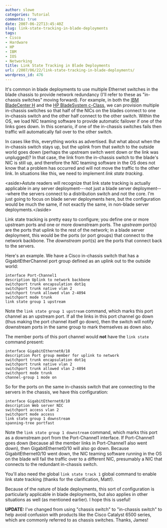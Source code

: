 ```yaml
---
author: slowe
categories: Tutorial
comments: true
date: 2007-06-22T13:45:40Z
slug: link-state-tracking-in-blade-deployments
tags:
- Cisco
- Hardware
- HP
- IBM
- IOS
- Networking
title: Link State Tracking in Blade Deployments
url: /2007/06/22/link-state-tracking-in-blade-deployments/
wordpress_id: 476
---
```


It's common in blade deployments to use multiple Ethernet switches in the blade chassis to provide network redundancy (I'll refer to these as "in-chassis switches" moving forward). For example, in both the [IBM BladeCenter H](http://www-03.ibm.com/systems/bladecenter/bladeh/) and the [HP BladeSystem c-Class](http://h18004.www1.hp.com/products/blades/components/c-class-components.html), we can provision multiple in-chassis switches so that half of the NICs on the blades connect to one in-chassis switch and the other half connect to the other switch. Within the OS, we load NIC teaming software to provide automatic failover if one of the links goes down. In this scenario, if one of the in-chassis switches fails then traffic will automatically fail over to the other switch.

In cases like this, everything works as advertised. But what about when the in-chassis switch stays up, but the uplink from that switch to the outside world goes down (perhaps the upstream switch went down or the link was unplugged)? In that case, the link from the in-chassis switch to the blade's NIC is still up, and therefore the NIC teaming software in the OS does not know that a problem has occurred and will not move the traffic to the other link. In situations like this, we need to implement _link state tracking_.

&lt;aside&gt;Astute readers will recognize that link state tracking is actually applicable in any server deployment---not just a blade server deployment---where the servers connect to a distribution switch and not the core. I'm just going to focus on blade server deployments here, but the configuration would be much the same, if not exactly the same, in non-blade server deployments.&lt;/aside&gt;

Link state tracking is pretty easy to configure; you define one or more upstream ports and one or more downstream ports. The _upstream_ port(s) are the ports that uplink to the rest of the network; in a blade server deployment, this would be the ports (or port groups) that connect to the network backbone. The _downstream_ port(s) are the ports that connect back to the servers.

Here's an example. We have a Cisco in-chassis switch that has a GigabitEtherChannel port group defined as an uplink out to the outside world:

```text
interface Port-Channel1  
description Uplink to network backbone  
switchport trunk encapsulation dot1q  
switchport trunk native vlan 2  
switchport trunk allowed vlan 2-4094  
switchport mode trunk  
link state group 1 upstream
```

Note the `link state group 1 upstream` command, which marks this port channel as an upstream port. If all the links in this port channel go down (thus making the port channel itself go down), then the switch will notify downstream ports in the same group to mark themselves as down also.

The member ports of this port channel would **not** have the `link state` command present:

```text
interface GigabitEthernet0/18  
description Port group member for uplink to network  
switchport trunk encapsulation dot1q  
switchport trunk native vlan 2  
switchport trunk allowed vlan 2-4094  
switchport mode trunk  
channel-group 1 mode on
```

So for the ports on the same in-chassis switch that are connecting to the servers in the chassis, we have this configuration:

```text
interface GigabitEthernet0/10  
description Web server NIC  
switchport access vlan 2  
switchport mode access  
link state group 1 downstream  
spanning-tree portfast
```

Note the `link state group 1 downstream` command, which marks this port as a downstream port from the Port-Channel1 interface. If Port-Channel1 goes down (because all the member links in Port-Channel1 also went down), then GigabitEthernet0/10 will also go down. Because GigabitEthernet0/10 went down, the NIC teaming software running in the OS on the blade will fail the traffic over to a different NIC, presumably a NIC that connects to the redundant in-chassis switch.

You'll also need the global `link state track 1` global command to enable link state tracking (thanks for the clarification, Matt!).

Because of the nature of blade deployments, this sort of configuration is particularly applicable in blade deployments, but also applies in other situations as well (as mentioned earlier). I hope this is useful!

**UPDATE:** I've changed from using "chassis switch" to "in-chassis switch" to help avoid confusion with products like the Cisco Catalyst 6500 series, which are commonly referred to as chassis switches. Thanks, James!

